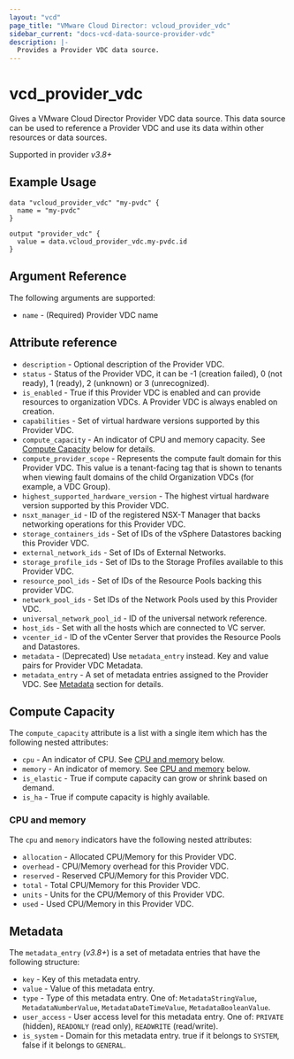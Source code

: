 ```yaml
---
layout: "vcd"
page_title: "VMware Cloud Director: vcloud_provider_vdc"
sidebar_current: "docs-vcd-data-source-provider-vdc"
description: |-
  Provides a Provider VDC data source.
---
```


# vcd\_provider\_vdc

Gives a VMware Cloud Director Provider VDC data source. This data source can be used to reference a Provider VDC and use its 
data within other resources or data sources.

Supported in provider *v3.8+*

## Example Usage

```hcl
data "vcloud_provider_vdc" "my-pvdc" {
  name = "my-pvdc"
}

output "provider_vdc" {
  value = data.vcloud_provider_vdc.my-pvdc.id
}

```

## Argument Reference

The following arguments are supported:
 
* `name` - (Required) Provider VDC name

## Attribute reference

* `description` - Optional description of the Provider VDC.
* `status` - Status of the Provider VDC, it can be -1 (creation failed), 0 (not ready), 1 (ready), 2 (unknown) or 3 (unrecognized).
* `is_enabled` - True if this Provider VDC is enabled and can provide resources to organization VDCs. A Provider VDC is always enabled on creation.
* `capabilities` - Set of virtual hardware versions supported by this Provider VDC.
* `compute_capacity` - An indicator of CPU and memory capacity. See [Compute Capacity](#compute-capacity) below for details.
* `compute_provider_scope` - Represents the compute fault domain for this Provider VDC. This value is a tenant-facing tag that is shown to tenants when viewing fault domains of the child Organization VDCs (for example, a VDC Group).
* `highest_supported_hardware_version` - The highest virtual hardware version supported by this Provider VDC.
* `nsxt_manager_id` - ID of the registered NSX-T Manager that backs networking operations for this Provider VDC.
* `storage_containers_ids` - Set of IDs of the vSphere Datastores backing this Provider VDC.
* `external_network_ids` - Set of IDs of External Networks.
* `storage_profile_ids` - Set of IDs to the Storage Profiles available to this Provider VDC.
* `resource_pool_ids` - Set of IDs of the Resource Pools backing this provider VDC.
* `network_pool_ids` - Set IDs of the Network Pools used by this Provider VDC.
* `universal_network_pool_id` - ID of the universal network reference.
* `host_ids` - Set with all the hosts which are connected to VC server.
* `vcenter_id` - ID of the vCenter Server that provides the Resource Pools and Datastores.
* `metadata` - (Deprecated) Use `metadata_entry` instead. Key and value pairs for Provider VDC Metadata.
* `metadata_entry` - A set of metadata entries assigned to the Provider VDC. See [Metadata](#metadata) section for details.

<a id="compute-capacity"></a>
## Compute Capacity

The `compute_capacity` attribute is a list with a single item which has the following nested attributes:

* `cpu` - An indicator of CPU. See [CPU and memory](#cpu-and-memory) below.
* `memory` - An indicator of memory. See [CPU and memory](#cpu-and-memory) below.
* `is_elastic` -  True if compute capacity can grow or shrink based on demand.
* `is_ha` - True if compute capacity is highly available.

<a id="cpu-and-memory"></a>
### CPU and memory

The `cpu` and `memory` indicators have the following nested attributes:

* `allocation` - Allocated CPU/Memory for this Provider VDC.
* `overhead` - CPU/Memory overhead for this Provider VDC.
* `reserved` - Reserved CPU/Memory for this Provider VDC.
* `total` - Total CPU/Memory for this Provider VDC.
* `units` - Units for the CPU/Memory of this Provider VDC.
* `used` - Used CPU/Memory in this Provider VDC.

<a id="metadata"></a>
## Metadata

The `metadata_entry` (*v3.8+*) is a set of metadata entries that have the following structure:

* `key` - Key of this metadata entry.
* `value` - Value of this metadata entry.
* `type` - Type of this metadata entry. One of: `MetadataStringValue`, `MetadataNumberValue`, `MetadataDateTimeValue`, `MetadataBooleanValue`.
* `user_access` - User access level for this metadata entry. One of: `PRIVATE` (hidden), `READONLY` (read only), `READWRITE` (read/write).
* `is_system` - Domain for this metadata entry. true if it belongs to `SYSTEM`, false if it belongs to `GENERAL`.
